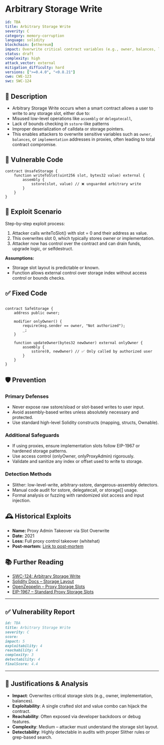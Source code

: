 # Arbitrary Storage Write

```YAML
id: TBA
title: Arbitrary Storage Write 
severity: C
category: memory-corruption
language: solidity
blockchain: [ethereum]
impact: Overwrite critical contract variables (e.g., owner, balances, logic pointers)
status: draft
complexity: high
attack_vector: external
mitigation_difficulty: hard
versions: [">=0.4.0", "<0.8.21"]
cwe: CWE-123
swc: SWC-124
```

## 📝 Description

- Arbitrary Storage Write occurs when a smart contract allows a user to write to any storage slot, either due to:
- Misused low-level operations like `assembly` or `delegatecall`,
- Lack of bounds checking in `sstore`-like patterns
- Improper deserialization of calldata or storage pointers.
- This enables attackers to overwrite sensitive variables such as `owner`, `balances`, or `implementation` addresses in proxies, often leading to total contract compromise.

## 🚨 Vulnerable Code

```solidity
contract UnsafeStorage {
    function writeToSlot(uint256 slot, bytes32 value) external {
        assembly {
            sstore(slot, value) // ❌ unguarded arbitrary write
        }
    }
}
```

## 🧪 Exploit Scenario

Step-by-step exploit process:

1. Attacker calls writeToSlot() with slot = 0 and their address as value.
2. This overwrites slot 0, which typically stores owner or implementation.
3. Attacker now has control over the contract and can drain funds, upgrade logic, or selfdestruct.

**Assumptions:**

- Storage slot layout is predictable or known.
- Function allows external control over storage index without access control or bounds checks.

## ✅ Fixed Code

```solidity

contract SafeStorage {
    address public owner;

    modifier onlyOwner() {
        require(msg.sender == owner, "Not authorized");
        _;
    }

    function updateOwner(bytes32 newOwner) external onlyOwner {
        assembly {
            sstore(0, newOwner) // ✅ Only called by authorized user
        }
    }
}
```

## 🛡️ Prevention

### Primary Defenses

- Never expose raw sstore/sload or slot-based writes to user input.
- Avoid assembly-based writes unless absolutely necessary and protected.
- Use standard high-level Solidity constructs (mapping, structs, Ownable).

### Additional Safeguards

- If using proxies, ensure implementation slots follow EIP-1967 or hardened storage patterns.
- Use access control (onlyOwner, onlyProxyAdmin) rigorously.
- Validate and sanitize any index or offset used to write to storage.

### Detection Methods

- Slither: low-level-write, arbitrary-sstore, dangerous-assembly detectors.
- Manual code audit for sstore, delegatecall, or storage[] usage.
- Formal analysis or fuzzing with randomized slot access and input injection.

## 🕰️ Historical Exploits

- **Name:** Proxy Admin Takeover via Slot Overwrite 
- **Date:** 2021 
- **Loss:** Full proxy control takeover (whitehat)
- **Post-mortem:** [Link to post-mortem](https://blog.openzeppelin.com/transparent-proxies-in-contracts) 
  
## 📚 Further Reading

- [SWC-124: Arbitrary Storage Write](https://swcregistry.io/docs/SWC-124) 
- [Solidity Docs – Storage Layout](https://docs.soliditylang.org/en/latest/internals/layout_in_storage.html)
- [OpenZeppelin – Proxy Storage Slots](https://docs.openzeppelin.com/contracts/4.x/api/proxy#ERC1967Upgrade)
- [EIP-1967 – Standard Proxy Storage Slots](https://eips.ethereum.org/EIPS/eip-1967) 


---

## ✅ Vulnerability Report

```markdown
id: TBA
title: Arbitrary Storage Write 
severity: C
score:
impact: 5        
exploitability: 4
reachability: 4   
complexity: 3     
detectability: 4  
finalScore: 4.4
```


---

## 📄 Justifications & Analysis

- **Impact**: Overwrites critical storage slots (e.g., owner, implementation, balances).
- **Exploitability**: A single crafted slot and value combo can hijack the contract.
- **Reachability**: Often exposed via developer backdoors or debug features.
- **Complexity**: Medium – attacker must understand the storage slot layout.
- **Detectability**: Highly detectable in audits with proper Slither rules or grep-based search.